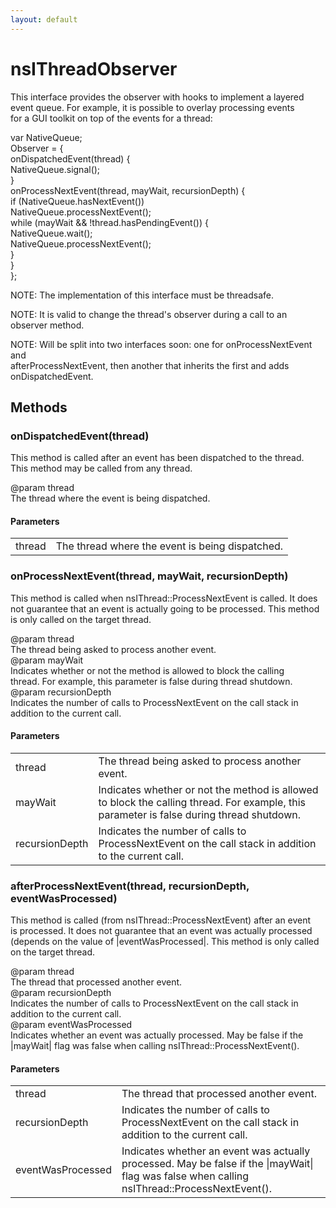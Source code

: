 ```yaml
---
layout: default
---
```


# nsIThreadObserver #
  
This interface provides the observer with hooks to implement a layered  
event queue.  For example, it is possible to overlay processing events  
for a GUI toolkit on top of the events for a thread:  
  
  var NativeQueue;  
  Observer = {  
    onDispatchedEvent(thread) {  
      NativeQueue.signal();  
    }  
    onProcessNextEvent(thread, mayWait, recursionDepth) {  
      if (NativeQueue.hasNextEvent())  
        NativeQueue.processNextEvent();  
      while (mayWait && !thread.hasPendingEvent()) {  
        NativeQueue.wait();  
        NativeQueue.processNextEvent();  
      }  
    }  
  };  
  
NOTE: The implementation of this interface must be threadsafe.  
  
NOTE: It is valid to change the thread's observer during a call to an  
      observer method.  
  
NOTE: Will be split into two interfaces soon: one for onProcessNextEvent and  
      afterProcessNextEvent, then another that inherits the first and adds  
      onDispatchedEvent.  
  

## Methods ##

### onDispatchedEvent(thread) ###
  
This method is called after an event has been dispatched to the thread.  
This method may be called from any thread.   
  
@param thread  
  The thread where the event is being dispatched.  
  

#### Parameters ####

<table>

<tr>
<td>thread</td>
<td>  The thread where the event is being dispatched.  
</td>
</tr>

</table>

### onProcessNextEvent(thread, mayWait, recursionDepth) ###
  
This method is called when nsIThread::ProcessNextEvent is called.  It does  
not guarantee that an event is actually going to be processed.  This method  
is only called on the target thread.  
  
@param thread  
  The thread being asked to process another event.  
@param mayWait  
  Indicates whether or not the method is allowed to block the calling  
  thread.  For example, this parameter is false during thread shutdown.  
@param recursionDepth  
  Indicates the number of calls to ProcessNextEvent on the call stack in  
  addition to the current call.  
  

#### Parameters ####

<table>

<tr>
<td>thread</td>
<td>  The thread being asked to process another event.  
</td>
</tr>

<tr>
<td>mayWait</td>
<td>  Indicates whether or not the method is allowed to block the calling  
  thread.  For example, this parameter is false during thread shutdown.  
</td>
</tr>

<tr>
<td>recursionDepth</td>
<td>  Indicates the number of calls to ProcessNextEvent on the call stack in  
  addition to the current call.  
</td>
</tr>

</table>

### afterProcessNextEvent(thread, recursionDepth, eventWasProcessed) ###
  
This method is called (from nsIThread::ProcessNextEvent) after an event  
is processed.  It does not guarantee that an event was actually processed  
(depends on the value of |eventWasProcessed|.  This method is only called  
on the target thread.  
  
@param thread  
  The thread that processed another event.  
@param recursionDepth  
  Indicates the number of calls to ProcessNextEvent on the call stack in  
  addition to the current call.  
@param eventWasProcessed  
  Indicates whether an event was actually processed. May be false if the  
  |mayWait| flag was false when calling nsIThread::ProcessNextEvent().  
  

#### Parameters ####

<table>

<tr>
<td>thread</td>
<td>  The thread that processed another event.  
</td>
</tr>

<tr>
<td>recursionDepth</td>
<td>  Indicates the number of calls to ProcessNextEvent on the call stack in  
  addition to the current call.  
</td>
</tr>

<tr>
<td>eventWasProcessed</td>
<td>  Indicates whether an event was actually processed. May be false if the  
  |mayWait| flag was false when calling nsIThread::ProcessNextEvent().  
</td>
</tr>

</table>
